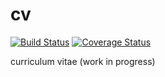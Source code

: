 # cv
[![Build Status](https://travis-ci.org/lvaldovinos/cv.svg?branch=master)](https://travis-ci.org/lvaldovinos/cv) [![Coverage Status](https://coveralls.io/repos/github/lvaldovinos/cv/badge.svg)](https://coveralls.io/github/lvaldovinos/cv)

curriculum vitae (work in progress)
